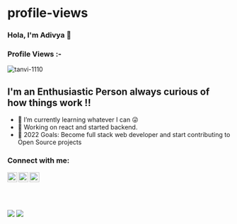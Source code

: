# profile-views
### Hola, I'm Adivya 👋 
<p align="right"> <h3>Profile Views :-</h3> <img src="https://komarev.com/ghpvc/?username=tanvi1110&label=Profile%20views&color=0e75b6&style=flat"
    alt="tanvi-1110" /> 
  </p>

## I'm an Enthusiastic Person always curious of how things work !!

- 🌱 I’m currently learning whatever I can 😜 
- 💫 Working on react and started backend.
- 🥅 2022 Goals: Become full stack web developer and start contributing to Open Source projects


### Connect with me:

<a href="https://twitter.com/AdivyaJ"><img align="left" alt="Twitter" width="22px" src="https://cdn.cdnlogo.com/logos/t/96/twitter-icon.svg"></a>
<a href="https://www.instagram.com/adivya._.jain/"><img align="left" alt="Instagram" width="22px" src="https://cdn.cdnlogo.com/logos/i/92/instagram.svg"></a>
<a href="https://www.linkedin.com/in/adivya-jain-b98468226"><img align="left" alt="Linkedln" width="22px" src="https://raw.githubusercontent.com/rahuldkjain/github-profile-readme-generator/master/src/images/icons/Social/linked-in-alt.svg" /></a>

<br />




<br />
<br />
<br />

<br />
<img src="https://github-readme-streak-stats.herokuapp.com/?user=adivya-jain&theme=tokyonight"/>

<img src ="https://github-readme-stats.vercel.app/api?username=adivya-jain&&show_icons=true&title_color=ffffff&icon_color=bb2acf&text_color=daf7dc&bg_color=151515"/>

